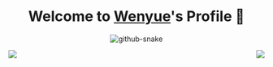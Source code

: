 <p align="center">
  <h1 align="center">Welcome to <a href="https://github.com/Dualbricks">Wenyue</a>'s Profile 👋</h1>
</p>
<p align="center">
<picture>
  <source media="(prefers-color-scheme: dark)" srcset="github-snake-dark.svg" />
  <source media="(prefers-color-scheme: light)" srcset="github-snake.svg" />
  <img alt="github-snake" src="github-snake.svg" />
</picture>
</p>

<p align="center">
<a>
  <img align="left" src="https://adorable-irradiated-apricot.glitch.me/top-langs/?username=dualbricks&hide=Jupyter+Notebook&layout=compact&theme=transparent"/>
</a>
<a>
  <img align="right" src="https://adorable-irradiated-apricot.glitch.me/?username=dualbricks&theme=transparent" />
</a>
</p>





<!--
**dualbricks/dualbricks** is a ✨ _special_ ✨ repository because its `README.md` (this file) appears on your GitHub profile.

Here are some ideas to get you started:

- 🔭 I’m currently working on ...
- 🌱 I’m currently learning ...
- 👯 I’m looking to collaborate on ...
- 🤔 I’m looking for help with ...
- 💬 Ask me about ...
- 📫 How to reach me: ...
- 😄 Pronouns: ...
- ⚡ Fun fact: ...
-->
